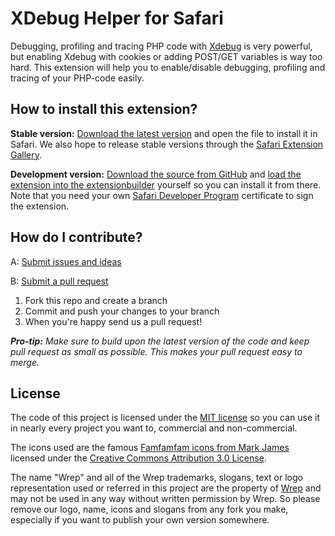 XDebug Helper for Safari
========================

Debugging, profiling and tracing PHP code with [Xdebug](http://xdebug.org/) is very powerful, but enabling
Xdebug with cookies or adding POST/GET variables is way too hard. This extension will help you to enable/disable
debugging, profiling and tracing of your PHP-code easily.

How to install this extension?
------------------------------
**Stable version:** [Download the latest version](http://wrep.github.com/xdebug-helper-for-safari/xdebug-helper.safariextz) and open the file to install it in Safari. We also hope to release stable versions through the [Safari Extension Gallery](https://extensions.apple.com).

**Development version:** [Download the source from GitHub](https://github.com/wrep/xdebug-helper-for-safari/archive/master.zip)
and [load the extension into the extensionbuilder](https://developer.apple.com/library/safari/#documentation/Tools/Conceptual/SafariExtensionGuide/UsingExtensionBuilder/UsingExtensionBuilder.html%23//apple_ref/doc/uid/TP40009977-CH2-SW1)
yourself so you can install it from there. Note that you need your own [Safari Developer Program](https://developer.apple.com/devcenter/safari/index.action) certificate to sign the extension.

How do I contribute?
--------------------
A: [Submit issues and ideas](https://github.com/wrep/xdebug-helper-for-safari/issues)

B: [Submit a pull request](https://help.github.com/articles/using-pull-requests)

1. Fork this repo and create a branch
2. Commit and push your changes to your branch
3. When you're happy send us a pull request!

_**Pro-tip:** Make sure to build upon the latest version of the code and keep pull request as small as possible. This makes your pull request easy to merge._

License
-------
The code of this project is licensed under the [MIT license](https://raw.github.com/wrep/xdebug-helper-for-safari/master/License)
so you can use it in nearly every project you want to, commercial and non-commercial.

The icons used are the famous [Famfamfam icons from Mark James](http://www.famfamfam.com/lab/icons/silk/)
licensed under the [Creative Commons Attribution 3.0 License](http://creativecommons.org/licenses/by/3.0/).

The name "Wrep" and all of the Wrep trademarks, slogans, text or logo representation used
or referred in this project are the property of [Wrep](http://www.wrep.nl/) and may not be
used in any way without written permission by Wrep. So please remove our logo, name, icons
and slogans from any fork you make, especially if you want to publish your own version somewhere.
